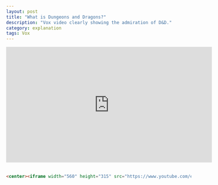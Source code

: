 ```yaml
---
layout: post
title: "What is Dungeons and Dragons?"
description: "Vox video clearly showing the admiration of D&D."
category: explanation
tags: Vox
---
```


<center><iframe width="560" height="315" src="https://www.youtube.com/embed/2PEt5RdNHNw" frameborder="0" allowfullscreen></iframe></center><br>



```html
<center><iframe width="560" height="315" src="https://www.youtube.com/embed/2PEt5RdNHNw" frameborder="0" allowfullscreen></iframe></center>
```